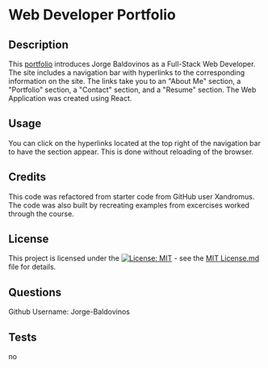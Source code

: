 # Web Developer Portfolio

## Description

This [portfolio](https://jbaldovinos-portfolio.netlify.app/) introduces Jorge Baldovinos as a Full-Stack Web Developer. The site includes a navigation bar with hyperlinks to the corresponding information on the site. The links take you to an "About Me" section, a "Portfolio" section, a "Contact" section, and a "Resume" section. The Web Application was created using React.

## Usage 
You can click on the hyperlinks located at the top right of the navigation bar to have the section appear. This is done without reloading of the browser.

## Credits
This code was refactored from starter code from GitHub user Xandromus. The code was also built by recreating examples from excercises worked through the course.


## License
This project is licensed under the [![License: MIT](https://img.shields.io/badge/License-MIT-yellow.svg)](https://opensource.org/licenses/MIT) - see the [MIT License.md](https://opensource.org/licenses/MIT) file for details.

## Questions
Github Username: Jorge-Baldovinos

## Tests
no
